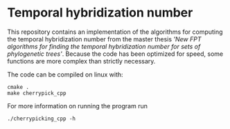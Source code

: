 # Temporal hybridization number

This repository contains an implementation of the algorithms for computing the temporal hybridization number from the 
master thesis _'New FPT algorithms for finding the temporal hybridization number for sets of phylogenetic trees'_.
Because the code has been optimized for speed, some functions are more complex than strictly necessary.

The code can be compiled on linux with:

```
cmake .  
make cherrypick_cpp
```

For more information on running the program run

```
./cherrypicking_cpp -h
```